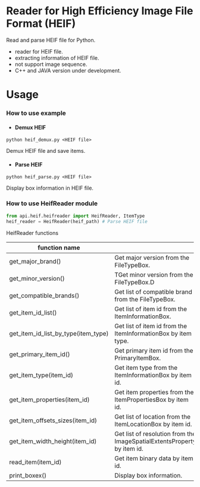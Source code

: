 # Reader for High Efficiency Image File Format (HEIF)
Read and parse HEIF file for Python.
 
 - reader for HEIF file.
 - extracting information of HEIF file.
 - not support image sequence.
 - C++ and JAVA version under development.

# Usage
### How to use example
- #### Demux HEIF
```
python heif_demux.py <HEIF file>
```
Demux HEIF file and save items.

- #### Parse HEIF
```
python heif_parse.py <HEIF file>
```
Display box information in HEIF file.

### How to use HeifReader module
```python
from api.heif.heifreader import HeifReader, ItemType
heif_reader = HeifReader(heif_path) # Parse HEIF file
```

HeifReader functions

|  function name                      |                                                                           |
| ------------------------------------| ------------------------------------------------------------------------- |
|  get_major_brand()                  |  Get major version from the FileTypeBox.                                  |
|  get_minor_version()                |  TGet minor version from the FileTypeBox.D                                |
|  get_compatible_brands()            |  Get list of compatible brand from the FileTypeBox.                       |
|  get_item_id_list()                 |  Get list of item id from the ItemInformationBox.                         |
|  get_item_id_list_by_type(item_type)|  Get list of item id from the ItemInformationBox by item type.            |
|  get_primary_item_id()              |  Get primary item id from the PrimaryItemBox.                             |
|  get_item_type(item_id)             |  Get item type from the ItemInformationBox by item id.                    |
|  get_item_properties(item_id)       |  Get item properties from the ItemPropertiesBox by item id.               |
|  get_item_offsets_sizes(item_id)    |  Get list of location from the ItemLocationBox by item id.                |
|  get_item_width_height(item_id)     |  Get list of resolution from the ImageSpatialExtentsProperty by item id.  |
|  read_item(item_id)                 |  Get item binary data by item id.                                         |
|  print_boxex()                      |  Display box information.                                                 |
